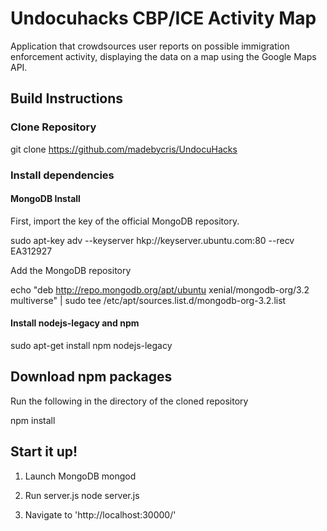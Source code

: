 # Undocuhacks CBP/ICE Activity Map

Application that crowdsources user reports on possible immigration enforcement activity, displaying the data on a map using the Google Maps API.

## Build Instructions

### Clone Repository

  git clone https://github.com/madebycris/UndocuHacks

### Install dependencies

#### MongoDB Install

First, import the key of the official MongoDB repository.

  sudo apt-key adv --keyserver hkp://keyserver.ubuntu.com:80 --recv EA312927

Add the MongoDB repository

  echo "deb http://repo.mongodb.org/apt/ubuntu xenial/mongodb-org/3.2 multiverse" | sudo tee /etc/apt/sources.list.d/mongodb-org-3.2.list

#### Install nodejs-legacy and npm

  sudo apt-get install npm nodejs-legacy

## Download npm packages

Run the following in the directory of the cloned repository

  npm install

## Start it up!

1) Launch MongoDB
  mongod

2) Run server.js
  node server.js

3) Navigate to 'http://localhost:30000/'
